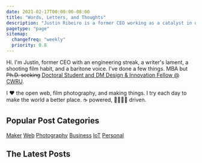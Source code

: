 ```yaml
---
date: 2021-02-17T00:00:00-08:00
title: "Words, Letters, and Thoughts"
description: "Justin Ribeiro is a former CEO working as a catalyst in driving the adoption of innovation and creativity in organizations. Recovering Software Engineer. Maker. Film Photographer. Speaker. Writer. Dad. Husband. Doctorate Student. Occasionally funny."
pagetype: "page"
sitemap:
  changefreq: "weekly"
  priority: 0.8
---
```


<section id="shoutout">
  <p>Hi. I'm Justin, former CEO with an engineering streak, a writer's lament, a shooting film habit, and a baritone voice. I’ve done a few things. MBA but <del>Ph.D. seeking</del> <ins><a href="/chronicle/2021/04/26/a-new-journey-pursuing-my-doctoral-degree-in-management/">Doctoral Student</a> and <a href="/chronicle/2022/03/03/selected-as-a-doctor-of-management-design-and-innovation-fellow-at-case-western-reserve-university/">DM Design & Innovation Fellow </a> @ CWRU</ins>.</p>

  <p>I <span class="red">❤️</span> the open web, film photography, and making things. I try  each day to make the world a better place. ☕ powered, <span title="Monica">👩</span><span title="Allison">👧</span><span title="Isabella">👧</span><span title="Evelyn">👧</span> driven.</p>
</section>

<nav id="tags" aria-labelledby="tags-nav">
  <h2 id="tags-nav">Popular Post Categories</h2>
  <p><a href="/tags/maker/" aria-label="Read posts about Maker projects">Maker</a> <a href="/tags/web/" aria-label="Read posts about the Web Platform">Web</a> <a href="/tags/photography/" aria-label="Read posts about Photography and Film">Photography</a> <a href="/tags/business/" aria-label="Read posts about Business and Management">Business</a> <a href="/tags/iot/" aria-label="Read posts about Internet of Things">IoT</a> <a href="/tags/personal/" aria-label="Read posts about my personal adventures">Personal</a></p>
</nav>

## The Latest Posts


